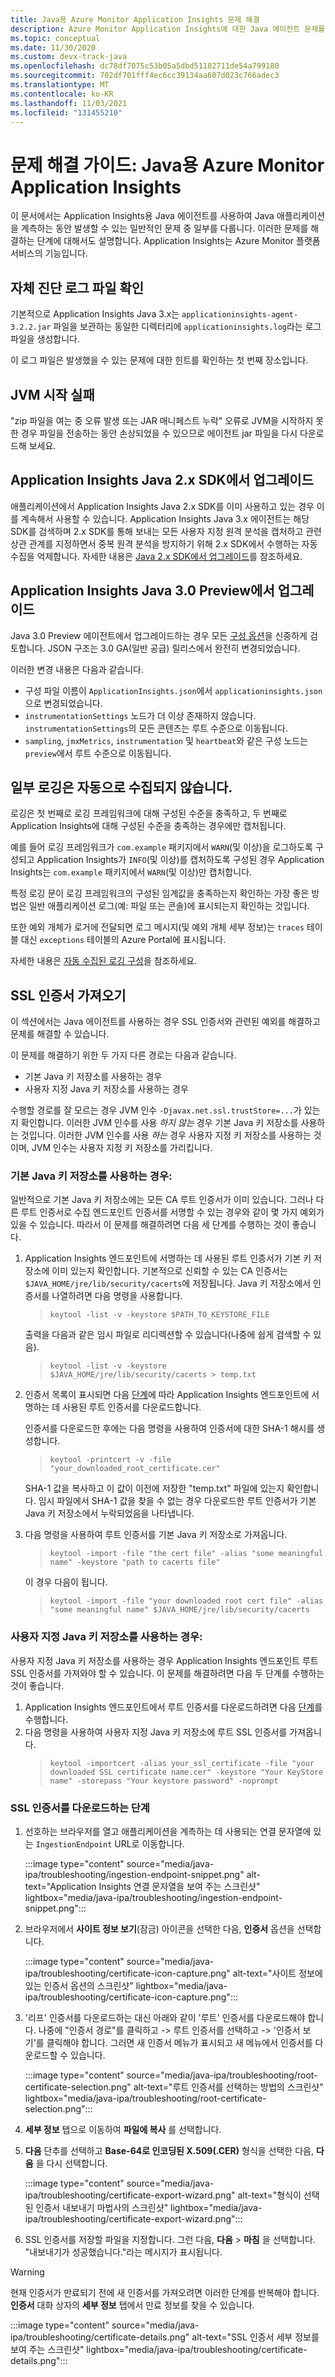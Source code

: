 ```yaml
---
title: Java용 Azure Monitor Application Insights 문제 해결
description: Azure Monitor Application Insights에 대한 Java 에이전트 문제를 해결하는 방법을 알아봅니다.
ms.topic: conceptual
ms.date: 11/30/2020
ms.custom: devx-track-java
ms.openlocfilehash: dc78df7075c53b05a5dbd51182711de54a799180
ms.sourcegitcommit: 702df701fff4ec6cc39134aa607d023c766adec3
ms.translationtype: MT
ms.contentlocale: ko-KR
ms.lasthandoff: 11/03/2021
ms.locfileid: "131455210"
---
```

# <a name="troubleshooting-guide-azure-monitor-application-insights-for-java"></a>문제 해결 가이드: Java용 Azure Monitor Application Insights

이 문서에서는 Application Insights용 Java 에이전트를 사용하여 Java 애플리케이션을 계측하는 동안 발생할 수 있는 일반적인 문제 중 일부를 다룹니다. 이러한 문제를 해결하는 단계에 대해서도 설명합니다. Application Insights는 Azure Monitor 플랫폼 서비스의 기능입니다.

## <a name="check-the-self-diagnostic-log-file"></a>자체 진단 로그 파일 확인

기본적으로 Application Insights Java 3.x는 `applicationinsights-agent-3.2.2.jar` 파일을 보관하는 동일한 디렉터리에 `applicationinsights.log`라는 로그 파일을 생성합니다.

이 로그 파일은 발생했을 수 있는 문제에 대한 힌트를 확인하는 첫 번째 장소입니다.

## <a name="jvm-fails-to-start"></a>JVM 시작 실패

"zip 파일을 여는 중 오류 발생 또는 JAR 매니페스트 누락" 오류로 JVM을 시작하지 못한 경우 파일을 전송하는 동안 손상되었을 수 있으므로 에이전트 jar 파일을 다시 다운로드해 보세요.

## <a name="upgrade-from-the-application-insights-java-2x-sdk"></a>Application Insights Java 2.x SDK에서 업그레이드

애플리케이션에서 Application Insights Java 2.x SDK를 이미 사용하고 있는 경우 이를 계속해서 사용할 수 있습니다.
Application Insights Java 3.x 에이전트는 해당 SDK를 검색하며 2.x SDK를 통해 보내는 모든 사용자 지정 원격 분석을 캡처하고 관련 상관 관계를 지정하면서 중복 원격 분석을 방지하기 위해 2.x SDK에서 수행하는 자동 수집을 억제합니다.
자세한 내용은 [Java 2.x SDK에서 업그레이드](./java-standalone-upgrade-from-2x.md)를 참조하세요.

## <a name="upgrade-from-application-insights-java-30-preview"></a>Application Insights Java 3.0 Preview에서 업그레이드

Java 3.0 Preview 에이전트에서 업그레이드하는 경우 모든 [구성 옵션](./java-standalone-config.md)을 신중하게 검토합니다. JSON 구조는 3.0 GA(일반 공급) 릴리스에서 완전히 변경되었습니다.

이러한 변경 내용은 다음과 같습니다.

-  구성 파일 이름이 `ApplicationInsights.json`에서 `applicationinsights.json`으로 변경되었습니다.
-  `instrumentationSettings` 노드가 더 이상 존재하지 않습니다. `instrumentationSettings`의 모든 콘텐츠는 루트 수준으로 이동됩니다. 
-  `sampling`, `jmxMetrics`, `instrumentation` 및 `heartbeat`와 같은 구성 노드는 `preview`에서 루트 수준으로 이동됩니다.

## <a name="some-logging-is-not-auto-collected"></a>일부 로깅은 자동으로 수집되지 않습니다.

로깅은 첫 번째로 로깅 프레임워크에 대해 구성된 수준을 충족하고, 두 번째로 Application Insights에 대해 구성된 수준을 충족하는 경우에만 캡처됩니다.

예를 들어 로깅 프레임워크가 `com.example` 패키지에서 `WARN`(및 이상)을 로그하도록 구성되고 Application Insights가 `INFO`(및 이상)를 캡처하도록 구성된 경우 Application Insights는 `com.example` 패키지에서 `WARN`(및 이상)만 캡처합니다.

특정 로깅 문이 로깅 프레임워크의 구성된 임계값을 충족하는지 확인하는 가장 좋은 방법은 일반 애플리케이션 로그(예: 파일 또는 콘솔)에 표시되는지 확인하는 것입니다.

또한 예외 개체가 로거에 전달되면 로그 메시지(및 예외 개체 세부 정보)는 `traces` 테이블 대신 `exceptions` 테이블의 Azure Portal에 표시됩니다.

자세한 내용은 [자동 수집된 로깅 구성](./java-standalone-config.md#auto-collected-logging)을 참조하세요.

## <a name="import-ssl-certificates"></a>SSL 인증서 가져오기

이 섹션에서는 Java 에이전트를 사용하는 경우 SSL 인증서와 관련된 예외를 해결하고 문제를 해결할 수 있습니다.

이 문제를 해결하기 위한 두 가지 다른 경로는 다음과 같습니다.
* 기본 Java 키 저장소를 사용하는 경우
* 사용자 지정 Java 키 저장소를 사용하는 경우

수행할 경로를 잘 모르는 경우 JVM 인수 `-Djavax.net.ssl.trustStore=...`가 있는지 확인합니다.
이러한 JVM 인수를 사용 _하지 않는_ 경우 기본 Java 키 저장소를 사용하는 것입니다.
이러한 JVM 인수를 사용 _하는_ 경우 사용자 지정 키 저장소를 사용하는 것이며, JVM 인수는 사용자 지정 키 저장소를 가리킵니다.

### <a name="if-using-the-default-java-keystore"></a>기본 Java 키 저장소를 사용하는 경우:

일반적으로 기본 Java 키 저장소에는 모든 CA 루트 인증서가 이미 있습니다. 그러나 다른 루트 인증서로 수집 엔드포인트 인증서를 서명할 수 있는 경우와 같이 몇 가지 예외가 있을 수 있습니다. 따라서 이 문제를 해결하려면 다음 세 단계를 수행하는 것이 좋습니다.

1.  Application Insights 엔드포인트에 서명하는 데 사용된 루트 인증서가 기본 키 저장소에 이미 있는지 확인합니다. 기본적으로 신뢰할 수 있는 CA 인증서는 `$JAVA_HOME/jre/lib/security/cacerts`에 저장됩니다. Java 키 저장소에서 인증서를 나열하려면 다음 명령을 사용합니다.
    > `keytool -list -v -keystore $PATH_TO_KEYSTORE_FILE`
 
    출력을 다음과 같은 임시 파일로 리디렉션할 수 있습니다(나중에 쉽게 검색할 수 있음).
    > `keytool -list -v -keystore $JAVA_HOME/jre/lib/security/cacerts > temp.txt`

2. 인증서 목록이 표시되면 다음 [단계](#steps-to-download-ssl-certificate)에 따라 Application Insights 엔드포인트에 서명하는 데 사용된 루트 인증서를 다운로드합니다.

    인증서를 다운로드한 후에는 다음 명령을 사용하여 인증서에 대한 SHA-1 해시를 생성합니다.
    > `keytool -printcert -v -file "your_downloaded_root_certificate.cer"`
 
    SHA-1 값을 복사하고 이 값이 이전에 저장한 "temp.txt" 파일에 있는지 확인합니다.  임시 파일에서 SHA-1 값을 찾을 수 없는 경우 다운로드한 루트 인증서가 기본 Java 키 저장소에서 누락되었음을 나타냅니다.


3. 다음 명령을 사용하여 루트 인증서를 기본 Java 키 저장소로 가져옵니다.
    >   `keytool -import -file "the cert file" -alias "some meaningful name" -keystore "path to cacerts file"`
 
    이 경우 다음이 됩니다.
 
    > `keytool -import -file "your downloaded root cert file" -alias "some meaningful name" $JAVA_HOME/jre/lib/security/cacerts`


### <a name="if-using-a-custom-java-keystore"></a>사용자 지정 Java 키 저장소를 사용하는 경우:

사용자 지정 Java 키 저장소를 사용하는 경우 Application Insights 엔드포인트 루트 SSL 인증서를 가져와야 할 수 있습니다.
이 문제를 해결하려면 다음 두 단계를 수행하는 것이 좋습니다.
1. Application Insights 엔드포인트에서 루트 인증서를 다운로드하려면 다음 [단계](#steps-to-download-ssl-certificate)를 수행합니다.
2. 다음 명령을 사용하여 사용자 지정 Java 키 저장소에 루트 SSL 인증서를 가져옵니다.
    > `keytool -importcert -alias your_ssl_certificate -file "your downloaded SSL certificate name.cer" -keystore "Your KeyStore name" -storepass "Your keystore password" -noprompt`

### <a name="steps-to-download-ssl-certificate"></a>SSL 인증서를 다운로드하는 단계

1.  선호하는 브라우저를 열고 애플리케이션을 계측하는 데 사용되는 연결 문자열에 있는 `IngestionEndpoint` URL로 이동합니다.

    :::image type="content" source="media/java-ipa/troubleshooting/ingestion-endpoint-snippet.png" alt-text="Application Insights 연결 문자열을 보여 주는 스크린샷" lightbox="media/java-ipa/troubleshooting/ingestion-endpoint-snippet.png":::

2.  브라우저에서 **사이트 정보 보기**(잠금) 아이콘을 선택한 다음, **인증서** 옵션을 선택합니다.

    :::image type="content" source="media/java-ipa/troubleshooting/certificate-icon-capture.png" alt-text="사이트 정보에 있는 인증서 옵션의 스크린샷" lightbox="media/java-ipa/troubleshooting/certificate-icon-capture.png":::

3.  '리프' 인증서를 다운로드하는 대신 아래와 같이 '루트' 인증서를 다운로드해야 합니다. 나중에 "인증서 경로"를 클릭하고 -> 루트 인증서를 선택하고 -> '인증서 보기'를 클릭해야 합니다. 그러면 새 인증서 메뉴가 표시되고 새 메뉴에서 인증서를 다운로드할 수 있습니다.

    :::image type="content" source="media/java-ipa/troubleshooting/root-certificate-selection.png" alt-text="루트 인증서를 선택하는 방법의 스크린샷" lightbox="media/java-ipa/troubleshooting/root-certificate-selection.png":::

4.  **세부 정보** 탭으로 이동하여 **파일에 복사** 를 선택합니다.
5.  **다음** 단추를 선택하고 **Base-64로 인코딩된 X.509(.CER)** 형식을 선택한 다음, **다음** 을 다시 선택합니다.

    :::image type="content" source="media/java-ipa/troubleshooting/certificate-export-wizard.png" alt-text="형식이 선택된 인증서 내보내기 마법사의 스크린샷" lightbox="media/java-ipa/troubleshooting/certificate-export-wizard.png":::

6.  SSL 인증서를 저장할 파일을 지정합니다. 그런 다음, **다음** > **마침** 을 선택합니다. "내보내기가 성공했습니다."라는 메시지가 표시됩니다.

> [!WARNING]
> 현재 인증서가 만료되기 전에 새 인증서를 가져오려면 이러한 단계를 반복해야 합니다. **인증서** 대화 상자의 **세부 정보** 탭에서 만료 정보를 찾을 수 있습니다.
>
> :::image type="content" source="media/java-ipa/troubleshooting/certificate-details.png" alt-text="SSL 인증서 세부 정보를 보여 주는 스크린샷" lightbox="media/java-ipa/troubleshooting/certificate-details.png":::
